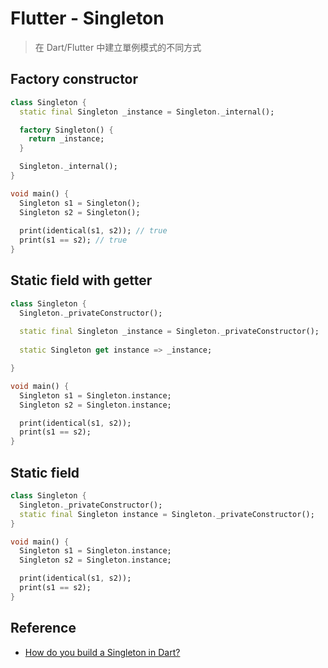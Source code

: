 # Flutter - Singleton
> 在 Dart/Flutter 中建立單例模式的不同方式

## Factory constructor

```dart
class Singleton {
  static final Singleton _instance = Singleton._internal();

  factory Singleton() {
    return _instance;
  }

  Singleton._internal();
}

void main() {
  Singleton s1 = Singleton();
  Singleton s2 = Singleton();
  
  print(identical(s1, s2)); // true
  print(s1 == s2); // true
}
```

## Static field with getter

```dart
class Singleton {
  Singleton._privateConstructor();
  
  static final Singleton _instance = Singleton._privateConstructor();
  
  static Singleton get instance => _instance;

}

void main() {
  Singleton s1 = Singleton.instance;
  Singleton s2 = Singleton.instance;

  print(identical(s1, s2));
  print(s1 == s2);
}
```

## Static field

```dart
class Singleton {
  Singleton._privateConstructor();
  static final Singleton instance = Singleton._privateConstructor();
}

void main() {
  Singleton s1 = Singleton.instance;
  Singleton s2 = Singleton.instance;

  print(identical(s1, s2));
  print(s1 == s2);
}
```

## Reference
  - [How do you build a Singleton in Dart?](https://stackoverflow.com/questions/12649573/how-do-you-build-a-singleton-in-dart)